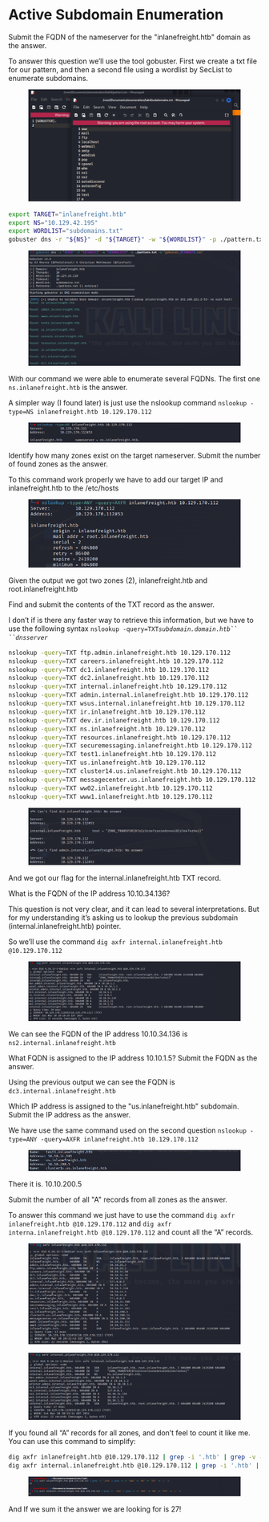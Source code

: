 # Active Subdomain Enumeration

Submit the FQDN of the nameserver for the "inlanefreight.htb" domain as the answer.

To answer this question we’ll use the tool gobuster. First we create a txt file for our pattern, and then a second file using a wordlist by SecList to enumerate subdomains.

<figure><img src="../../.gitbook/assets/Screenshot 2024-03-24 231409.png" alt=""><figcaption></figcaption></figure>

```bash
export TARGET="inlanefreight.htb" 
export NS="10.129.42.195" 
export WORDLIST="subdomains.txt" 
gobuster dns -r "${NS}" -d "${TARGET}" -w "${WORDLIST}" -p ./pattern.txt -o "gobuster_${TARGET}.txt"
```

<figure><img src="../../.gitbook/assets/Screenshot 2024-03-24 231724.png" alt=""><figcaption></figcaption></figure>

With our command we were able to enumerate several FQDNs. The first one `ns.inlanefreight.htb` is the answer.

A simpler way (I found later) is just use the nslookup command `nslookup -type=NS inlanefreight.htb 10.129.170.112`

<figure><img src="../../.gitbook/assets/Untitled(1).png" alt=""><figcaption></figcaption></figure>

Identify how many zones exist on the target nameserver. Submit the number of found zones as the answer.

To this command work properly we have to add our target IP and inlanefreight.htb to the /etc/hosts

<figure><img src="../../.gitbook/assets/Screenshot 2024-03-30 231643.png" alt=""><figcaption></figcaption></figure>

Given the output we got two zones (2), inlanefreight.htb and root.inlanefreight.htb

Find and submit the contents of the TXT record as the answer.

I don’t if is there any faster way to retrieve this information, but we have to use the following syntax `nslookup -query=TXT`_`subdomain.domain.htb`` ``dnsserver`_

```bash
nslookup -query=TXT ftp.admin.inlanefreight.htb 10.129.170.112
nslookup -query=TXT careers.inlanefreight.htb 10.129.170.112
nslookup -query=TXT dc1.inlanefreight.htb 10.129.170.112
nslookup -query=TXT dc2.inlanefreight.htb 10.129.170.112
nslookup -query=TXT internal.inlanefreight.htb 10.129.170.112
nslookup -query=TXT admin.internal.inlanefreight.htb 10.129.170.112
nslookup -query=TXT wsus.internal.inlanefreight.htb 10.129.170.112
nslookup -query=TXT ir.inlanefreight.htb 10.129.170.112
nslookup -query=TXT dev.ir.inlanefreight.htb 10.129.170.112
nslookup -query=TXT ns.inlanefreight.htb 10.129.170.112
nslookup -query=TXT resources.inlanefreight.htb 10.129.170.112
nslookup -query=TXT securemessaging.inlanefreight.htb 10.129.170.112
nslookup -query=TXT test1.inlanefreight.htb 10.129.170.112
nslookup -query=TXT us.inlanefreight.htb 10.129.170.112
nslookup -query=TXT cluster14.us.inlanefreight.htb 10.129.170.112
nslookup -query=TXT messagecenter.us.inlanefreight.htb 10.129.170.112
nslookup -query=TXT ww02.inlanefreight.htb 10.129.170.112 
nslookup -query=TXT www1.inlanefreight.htb 10.129.170.112
```

<figure><img src="../../.gitbook/assets/Screenshot 2024-03-30 232319.png" alt=""><figcaption></figcaption></figure>

And we got our flag for the internal.inlanefreight.htb TXT record.

What is the FQDN of the IP address 10.10.34.136?

This question is not very clear, and it can lead to several interpretations. But for my understanding it’s asking us to lookup the previous subdomain (internal.inlanefreight.htb) pointer.

So we’ll use the command `dig axfr internal.inlanefreight.htb @10.129.170.112`

<figure><img src="../../.gitbook/assets/Screenshot 2024-03-31 001459.png" alt=""><figcaption></figcaption></figure>

We can see the FQDN of the IP address 10.10.34.136 is `ns2.internal.inlanefreight.htb`

What FQDN is assigned to the IP address 10.10.1.5? Submit the FQDN as the answer.

Using the previous output we can see the FQDN is `dc3.internal.inlanefreight.htb`

Which IP address is assigned to the "us.inlanefreight.htb" subdomain. Submit the IP address as the answer.

We have use the same command used on the second question `nslookup -type=ANY -query=AXFR inlanefreight.htb 10.129.170.112`

<figure><img src="../../.gitbook/assets/Screenshot 2024-03-31 001950 (1).png" alt=""><figcaption></figcaption></figure>

There it is. 10.10.200.5

Submit the number of all "A" records from all zones as the answer.

To answer this command we just have to use the command `dig axfr inlanefreight.htb @10.129.170.112` and `dig axfr interna.inlanefreight.htb @10.129.170.112` and count all the “A” records.

<figure><img src="../../.gitbook/assets/Screenshot 2024-03-31 003257 (1).png" alt=""><figcaption></figcaption></figure>

<figure><img src="../../.gitbook/assets/Screenshot 2024-03-31 003326.png" alt=""><figcaption></figcaption></figure>

If you found all “A” records for all zones, and don’t feel to count it like me. You can use this command to simplify:

```bash
dig axfr inlanefreight.htb @10.129.170.112 | grep -i '.htb' | grep -v -e 'SOA' -e 'NS' -e 'TXT' -e ';' -c
dig axfr internal.inlanefreight.htb @10.129.170.112 | grep -i '.htb' | grep -v -e 'SOA' -e 'NS' -e 'TXT' -e ';' -c
```

<figure><img src="../../.gitbook/assets/Screenshot 2024-03-31 004125.png" alt=""><figcaption></figcaption></figure>

And If we sum it the answer we are looking for is 27!

